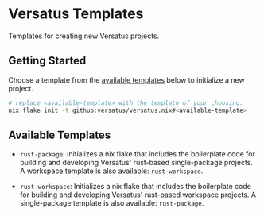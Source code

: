 # Versatus Templates

Templates for creating new Versatus projects.

## Getting Started

Choose a template from the [available templates](#available-templates) below to initialize a new project.

```sh
# replace <available-template> with the template of your choosing.
nix flake init -t github:versatus/versatus.nix#<available-template>
```

## Available Templates

- `rust-package`: 
    Initializes a nix flake that includes the boilerplate code for building
    and developing Versatus' rust-based single-package projects. A workspace
    template is also available: `rust-workspace`.

- `rust-workspace`:
    Initializes a nix flake that includes the boilerplate code for building
    and developing Versatus' rust-based workspace projects. A single-package
    template is also available: `rust-package`.
